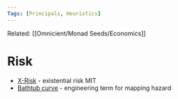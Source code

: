 ```yaml
---
Tags: [Principals, Heuristics]
---
```

Related: [[Omnicient/Monad Seeds/Economics]] 


# Risk
- [X-Risk](https://thereader.mitpress.mit.edu/how-humanity-discovered-its-possible-extinction-timeline/) - existential risk MIT
- [Bathtub curve](https://en.wikipedia.org/wiki/Bathtub_curve) - engineering term for mapping hazard
